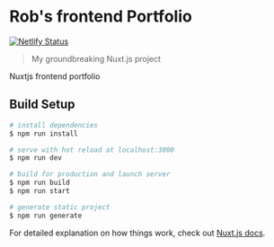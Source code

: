 # Rob's frontend Portfolio

[![Netlify Status](https://api.netlify.com/api/v1/badges/a06e0fe7-be88-4826-a083-14bc55e31df4/deploy-status)](https://app.netlify.com/sites/robsportfolio/deploys)

> My groundbreaking Nuxt.js project

Nuxtjs frontend portfolio

## Build Setup

``` bash
# install dependencies
$ npm run install

# serve with hot reload at localhost:3000
$ npm run dev

# build for production and launch server
$ npm run build
$ npm run start

# generate static project
$ npm run generate
```

For detailed explanation on how things work, check out [Nuxt.js docs](https://nuxtjs.org).
